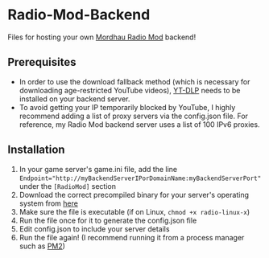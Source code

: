 # Radio-Mod-Backend
Files for hosting your own [Mordhau Radio Mod](https://mod.io/g/mordhau/m/radio-mod) backend!

## Prerequisites

- In order to use the download fallback method (which is necessary for downloading age-restricted YouTube videos), [YT-DLP](https://github.com/yt-dlp/yt-dlp) needs to be installed on your backend server.
- To avoid getting your IP temporarily blocked by YouTube, I highly recommend adding a list of proxy servers via the config.json file. For reference, my Radio Mod backend server uses a list of 100 IPv6 proxies.

## Installation

1. In your game server's game.ini file, add the line ```Endpoint="http://myBackendServerIPorDomainName:myBackendServerPort"``` under the ```[RadioMod]``` section
2. Download the correct precompiled binary for your server's operating system from [here](https://github.com/TheSaltySeaCow/Radio-Mod-Backend/releases/latest)
3. Make sure the file is executable (if on Linux, ```chmod +x radio-linux-x```)
4. Run the file once for it to generate the config.json file
5. Edit config.json to include your server details
6. Run the file again! (I recommend running it from a process manager such as [PM2](https://pm2.keymetrics.io/docs/usage/quick-start/))
